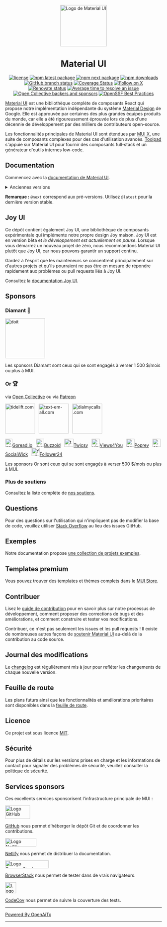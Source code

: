 <!-- #host-reference -->
<!-- markdownlint-disable-next-line -->
<p align="center">
  <a href="https://mui.com/core/" rel="noopener" target="_blank"><img width="150" height="133" src="https://mui.com/static/logo.svg" alt="Logo de Material UI"></a>
</p>

<h1 align="center">Material UI</h1>

<div align="center">

[![license](https://img.shields.io/badge/license-MIT-blue.svg)](https://github.com/mui/material-ui/blob/HEAD/LICENSE)
[![npm latest package](https://img.shields.io/npm/v/@mui/material/latest.svg)](https://www.npmjs.com/package/@mui/material)
[![npm next package](https://img.shields.io/npm/v/@mui/material/next.svg)](https://www.npmjs.com/package/@mui/material)
[![npm downloads](https://img.shields.io/npm/dm/@mui/material.svg)](https://www.npmjs.com/package/@mui/material)
[![GitHub branch status](https://img.shields.io/github/checks-status/mui/material-ui/HEAD)](https://github.com/mui/material-ui/commits/HEAD/)
[![Coverage Status](https://img.shields.io/codecov/c/github/mui/material-ui.svg)](https://app.codecov.io/gh/mui/material-ui/)
[![Follow on X](https://img.shields.io/twitter/follow/MaterialUI.svg?label=follow+Material+UI)](https://x.com/MaterialUI)
[![Renovate status](https://img.shields.io/badge/renovate-enabled-brightgreen.svg)](https://github.com/mui/material-ui/issues/27062)
[![Average time to resolve an issue](https://isitmaintained.com/badge/resolution/mui/material-ui.svg)](https://isitmaintained.com/project/mui/material-ui 'Average time to resolve an issue')
[![Open Collective backers and sponsors](https://img.shields.io/opencollective/all/mui-org)](https://opencollective.com/mui-org)
[![OpenSSF Best Practices](https://www.bestpractices.dev/projects/1320/badge)](https://www.bestpractices.dev/projects/1320)

</div>

[Material UI](https://mui.com/material-ui/) est une bibliothèque complète de composants React qui propose notre implémentation indépendante du système [Material Design](https://m2.material.io/design/introduction/) de Google.
Elle est approuvée par certaines des plus grandes équipes produits du monde, car elle a été rigoureusement éprouvée lors de plus d'une décennie de développement par des milliers de contributeurs open-source.

Les fonctionnalités principales de Material UI sont étendues par [MUI X](https://github.com/mui/mui-x), une suite de composants complexes pour des cas d'utilisation avancés.
[Toolpad](https://github.com/mui/toolpad) s'appuie sur Material UI pour fournir des composants full-stack et un générateur d'outils internes low-code.

## Documentation

Commencez avec la [documentation de Material UI](https://mui.com/material-ui/getting-started/).

<details>
  <summary>Anciennes versions</summary>

- **[v5.x](https://v5.mui.com/)** ([Mise à niveau de v5 à v6](https://mui.com/material-ui/migration/upgrade-to-v6/))
- **[v4.x](https://v4.mui.com/)** ([Mise à niveau de v4 à v5](https://mui.com/material-ui/migration/migration-v4/))
- **[v3.x](https://v3.mui.com/)** ([Mise à niveau de v3 à v4](https://mui.com/material-ui/migration/migration-v3/))
- **[v0.x](https://v0.mui.com/)** ([Mise à niveau vers v1](https://mui.com/material-ui/migration/migration-v0x/))

</details>

**Remarque :** `@next` correspond aux pré-versions.
Utilisez `@latest` pour la dernière version stable.

## Joy UI

Ce dépôt contient également Joy UI, une bibliothèque de composants expérimentale qui implémente notre propre design Joy maison.
Joy UI est en version bêta et _le développement est actuellement en pause_.
Lorsque vous démarrez un nouveau projet de zéro, nous recommandons Material UI plutôt que Joy UI, car nous pouvons garantir un support continu.

Gardez à l'esprit que les mainteneurs se concentrent principalement sur d'autres projets et qu'ils pourraient ne pas être en mesure de répondre rapidement aux problèmes ou pull requests liés à Joy UI.

Consultez la [documentation Joy UI](https://mui.com/joy-ui/getting-started/).

## Sponsors

### Diamant 💎

<p>
  <a href="https://www.doit.com/?utm_source=mui.com&utm_medium=referral&utm_content=readme" rel="noopener sponsored" target="_blank"><img height="128" width="128" src="https://mui.com/static/sponsors/doit-square.svg" alt="doit" title="Plateforme de gestion pour Google Cloud et AWS" loading="lazy" /></a>
</p>

Les sponsors Diamant sont ceux qui se sont engagés à verser 1 500 $/mois ou plus à MUI.

### Or 🏆

via [Open Collective](https://opencollective.com/mui-org) ou via [Patreon](https://www.patreon.com/oliviertassinari)

<p>
  <a href="https://tidelift.com/?utm_source=npm-material-ui&utm_medium=referral&utm_campaign=homepage" rel="noopener sponsored" target="_blank"><img height="96" width="96" src="https://avatars.githubusercontent.com/u/30204434?s=288" alt="tidelift.com" title="Tidelift : Logiciel open-source prêt pour l'entreprise." loading="lazy" /></a>
  &nbsp;
  <a href="https://www.text-em-all.com/?utm_source=mui.com&utm_medium=referral&utm_content=readme" rel="noopener sponsored" target="_blank"><img src="https://avatars.githubusercontent.com/u/1262264?s=288" alt="text-em-all.com" title="Text-em-all : Envoi massif de SMS et appels automatisés." height="96" width="96" loading="lazy"></a>
  &nbsp;
  <a href="https://www.dialmycalls.com/?utm_source=mui.com&utm_medium=referral&utm_content=readme" rel="noopener sponsored" target="_blank"><img height="96" width="96" src="https://images.opencollective.com/dialmycalls/f5ae9ab/avatar/288.png" alt="dialmycalls.com" title="DialMyCalls : Envoyez des SMS, appels et e-mails." loading="lazy" /></a>
  &nbsp;
</p>

<p>
  <a href="https://goread.io/?utm_source=mui.com&utm_medium=referral&utm_content=readme" rel="noopener sponsored" target="_blank"><img height="26" width="23" src="https://images.opencollective.com/goread_io/eb6337d/logo/78.png" alt="goread.io" title="Goread.io : Abonnés Instagram, likes, vues et commentaires." loading="lazy" />Goread.io</a>
  &nbsp;
  <a href="https://buzzoid.com/?utm_source=mui.com&utm_medium=referral&utm_content=readme" rel="noopener sponsored" target="_blank"><img height="26" width="26" src="https://images.opencollective.com/buzzoidz/d23d9bb/logo/78.png" alt="buzzoid.com" title="Buzzoid : Livraison instantanée d'abonnés Instagram." loading="lazy" />Buzzoid</a>
  &nbsp;
  <a href="https://twicsy.com/?utm_source=mui.com&utm_medium=referral&utm_content=readme" rel="noopener sponsored" target="_blank"><img height="26" width="30" src="https://images.opencollective.com/twicsy/7af290f/logo/78.png" alt="twicsy.com" title="Twicsy : Livraison instantanée d'abonnés Instagram." loading="lazy" />Twicsy</a>
  &nbsp;
  <a href="https://views4you.com/?utm_source=mui.com&utm_medium=referral&utm_content=readme" rel="noopener sponsored" target="_blank"><img height="26" width="26" src="https://images.opencollective.com/buy-instagram-followers-v4y/6364714/logo/78.png" alt="views4you.com" title="Views4you : Services de croissance sur les réseaux sociaux." loading="lazy" />Views4You</a>
  &nbsp;
  <a href="https://poprey.com/?utm_source=mui.com&utm_medium=referral&utm_content=readme" rel="noopener sponsored" target="_blank"><img height="26" width="26" src="https://images.opencollective.com/instagram-likes/2a72a03/logo/78.png" alt="poprey.com" title="Poprey : Achetez des likes Instagram avec de la crypto." loading="lazy" />Poprey</a>
  &nbsp;
  <a href="https://www.socialwick.com/instagram/followers/?utm_source=mui.com&utm_medium=referral&utm_content=readme" rel="noopener sponsored" target="_blank"><img height="26" width="26" src="https://images.opencollective.com/instagram-followers-socialwick/ac6033a/logo/256.png" alt="socialwick.com/instagram/followers" title="SocialWick : Achetez des abonnés Instagram." loading="lazy" />SocialWick</a>
  &nbsp;
 <a href="https://www.follower24.de/?utm_source=mui.com&utm_medium=referral&utm_content=readme" rel="noopener sponsored" target="_blank"><img height="26" width="26" src="https://mui.com/static/sponsors/follower24-square.svg" alt="follower24.de" title="Follower24 : Succès sur les réseaux sociaux." loading="lazy" />Follower24</a>
  &nbsp;
</p>

Les sponsors Or sont ceux qui se sont engagés à verser 500 $/mois ou plus à MUI.

### Plus de soutiens

Consultez la liste complète de [nos soutiens](https://mui.com/material-ui/discover-more/backers/).

## Questions

Pour des questions sur l'utilisation qui n'impliquent pas de modifier la base de code, veuillez utiliser [Stack Overflow](https://stackoverflow.com/questions/) au lieu des issues GitHub.

## Exemples

<!-- #target-branch-reference -->

Notre documentation propose [une collection de projets exemples](https://github.com/mui/material-ui/tree/master/examples).

## Templates premium

Vous pouvez trouver des templates et thèmes complets dans le [MUI Store](https://mui.com/store/?utm_source=docs&utm_medium=referral&utm_campaign=readme-store).

## Contribuer

Lisez le [guide de contribution](/CONTRIBUTING.md) pour en savoir plus sur notre processus de développement, comment proposer des corrections de bugs et des améliorations, et comment construire et tester vos modifications.

Contribuer, ce n'est pas seulement les issues et les pull requests !
Il existe de nombreuses autres façons de [soutenir Material UI](https://mui.com/material-ui/getting-started/faq/#mui-is-an-awesome-organization-how-can-i-support-it) au-delà de la contribution au code source.

## Journal des modifications

Le [changelog](https://github.com/mui/material-ui/releases) est régulièrement mis à jour pour refléter les changements de chaque nouvelle version.

## Feuille de route

Les plans futurs ainsi que les fonctionnalités et améliorations prioritaires sont disponibles dans la [feuille de route](https://mui.com/material-ui/discover-more/roadmap/).

## Licence

Ce projet est sous licence [MIT](/LICENSE).

## Sécurité

Pour plus de détails sur les versions prises en charge et les informations de contact pour signaler des problèmes de sécurité, veuillez consulter la [politique de sécurité](https://github.com/mui/material-ui/security/policy).

## Services sponsors

Ces excellents services sponsorisent l'infrastructure principale de MUI :

<div>
<picture>
  <source media="(prefers-color-scheme: dark)" srcset="https://mui.com/static/readme/github-darkmode.svg">
  <source media="(prefers-color-scheme: light)" srcset="https://mui.com/static/readme/github-lightmode.svg">
  <img alt="Logo GitHub" src="https://mui.com/static/readme/github-lightmode.svg" width="80" height="43">
</picture>

[GitHub](https://github.com/) nous permet d’héberger le dépôt Git et de coordonner les contributions.

</div>

<div>
<picture>
  <source media="(prefers-color-scheme: dark)" srcset="https://mui.com/static/readme/netlify-darkmode.svg">
  <source media="(prefers-color-scheme: light)" srcset="https://mui.com/static/readme/netlify-lightmode.svg">
  <img alt="Logo Netlify" src="https://mui.com/static/readme/netlify-lightmode.svg" width="100" height="27">
</picture>

[Netlify](https://www.netlify.com/) nous permet de distribuer la documentation.

</div>

<div>
<picture>
  <source media="(prefers-color-scheme: dark)" srcset="https://mui.com/static/readme/browserstack-darkmode.svg">
  <source media="(prefers-color-scheme: light)" srcset="https://mui.com/static/readme/browserstack-lightmode.svg">
  <img alt="Logo BrowserStack" src="https://mui.com/static/readme/browserstack-lightmode.svg" width="140" height="25">
</picture>

[BrowserStack](https://www.browserstack.com/) nous permet de tester dans de vrais navigateurs.

</div>

<div>
<img loading="lazy" alt="Logo CodeCov" src="https://avatars.githubusercontent.com/u/8226205?s=105" width="35" height="35">

[CodeCov](https://about.codecov.io/) nous permet de suivre la couverture des tests.

</div>


---

[Powered By OpenAiTx](https://github.com/OpenAiTx/OpenAiTx)

---